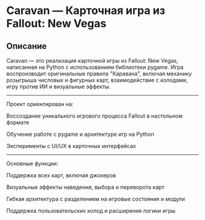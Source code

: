 # Caravan — Карточная игра из Fallout: New Vegas

## Описание

Caravan — это реализация карточной игры из Fallout: New Vegas, написанная на Python с использованием библиотеки pygame. Игра воспроизводит оригинальные правила "Каравана", включая механику розыгрыша числовых и фигурных карт, взаимодействие с колодами, игру против ИИ и визуальные эффекты.

---

Проект ориентирован на:

Воссоздание уникального игрового процесса Fallout в настольном формате

Обучение работе с pygame и архитектуре игр на Python

Эксперименты с UI/UX в карточных интерфейсах

---

Основные функции:

Поддержка всех карт, включая джокеров

Визуальные эффекты наведения, выбора и переворота карт

Гибкая архитектура с разделением на игровые состояния и модули

Поддержка пользовательских колод и расширения логики игры
